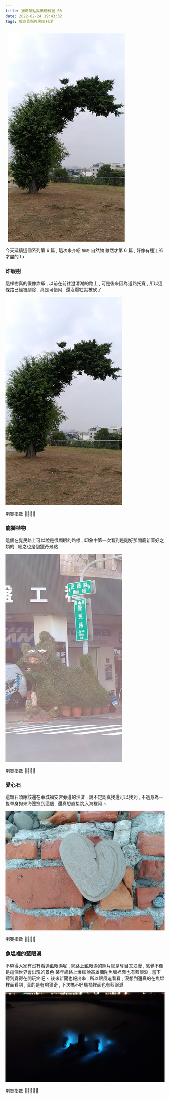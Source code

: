 ```yaml
---
title: 獵奇景點與黑暗料理 06
date: 2022-02-24 19:43:32
tags: 獵奇景點與黑暗料理
---
```


&nbsp;
![炸蝦樹](https://raw.githubusercontent.com/weber87na/foods/master/fried-shrimp-tree.jpg)
<!-- more -->

今天延續這個系列第 6 篇 , 這次來介紹 `獵奇` 自然物
雖然才第 6 篇 , 好像有種江郎才盡的 fu

### 炸蝦樹
這棵樹真的很像炸蝦 , 以前在前往澄清湖的路上 , 可是後來因為道路托寬 , 所以這條路已經被剷除 , 真是可惜阿 , 還沒爆紅就被砍了

<!-- 塞圖 -->
![炸蝦樹](https://raw.githubusercontent.com/weber87na/foods/master/fried-shrimp-tree.jpg)

喇賽指數 💩💩💩💩

### 龍獅植物
這個在覺民路上可以說是很顯眼的路標 , 印象中第一次看到是剛好那間廟新蓋好之類的 , 總之也是個獵奇景點

<!-- 塞圖 -->
![龍獅植物](https://raw.githubusercontent.com/weber87na/foods/master/dragon-and-lion-dance.jpg)

喇賽指數 💩💩💩💩

### 愛心石
這顆石頭應該還在車城福安宮旁邊的沙灘 , 說不定認真找還可以找到 , 不過身為一隻單身狗來海邊撿到這個 , 還真想直接跳入海裡阿 ~

<!-- 塞圖 -->
![愛心石](https://raw.githubusercontent.com/weber87na/foods/master/heart-rock.jpg)

喇賽指數 💩💩💩💩


### 魚塭裡的藍眼淚
不曉得大家有沒有看過藍眼淚呢 , 網路上藍眼淚的照片總是奪目又浪漫 , 感覺不像是這個世界會出現的景色
某年網路上爆紅說高雄彌陀魚塭裡面也有藍眼淚 , 當下聽到覺得在開玩笑吧 ~
後來新聞也報出來 , 所以跟風追看看 , 沒想到還真的在魚塭裡面看到 , 真的是有夠獵奇 , 下次搞不好馬桶裡面也有藍眼淚

<!-- 塞圖 -->
![魚塭裡的藍眼淚](https://raw.githubusercontent.com/weber87na/foods/master/blue-tears.jpg)

喇賽指數 💩💩💩💩💩
